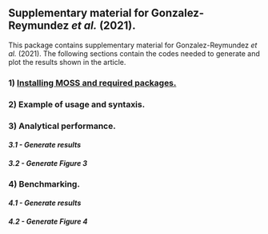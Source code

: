 ## Supplementary material for Gonzalez-Reymundez *et al.* (2021).

This package contains supplementary material for Gonzalez-Reymundez *et al.* (2021).
The following sections contain the codes needed to generate and plot the results shown in the article.

### 1) [Installing MOSS and required packages.]()

### 2) Example of usage and syntaxis.

### 3) Analytical performance.
####     *3.1 - Generate results*
####     *3.2 - Generate Figure 3*

### 4) Benchmarking.
####    *4.1 - Generate results*
####    *4.2 - Generate Figure 4*

